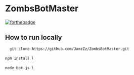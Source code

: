# ZombsBotMaster
[![forthebadge](https://forthebadge.com/images/badges/made-with-javascript.svg)](https://github.com/JamzZz/ZombsBotMaster)

 ## How to run locally
 `  git clone https://github.com/JamzZz/ZombsBotMaster.git`

 `npm install `\
 
`node bot.js `\
 
